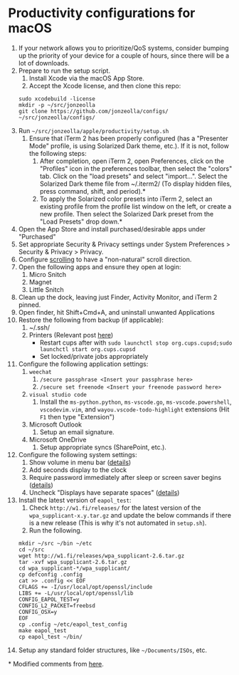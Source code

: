 # Productivity configurations for macOS
1.  If your network allows you to prioritize/QoS systems, consider bumping up the priority of your device for a couple of hours, since there will be a lot of downloads.
1.  Prepare to run the setup script.
    1.  Install Xcode via the macOS App Store.
    1.  Accept the Xcode license, and then clone this repo:
    ```
    sudo xcodebuild -license
    mkdir -p ~/src/jonzeolla
    git clone https://github.com/jonzeolla/configs/ ~/src/jonzeolla/configs/
    ```
1.  Run `~/src/jonzeolla/apple/productivity/setup.sh`
    1.  Ensure that iTerm 2 has been properly configured (has a "Presenter Mode" profile, is using Solarized Dark theme, etc.).  If it is not, follow the following steps:
        1.  After completion, open iTerm 2, open Preferences, click on the "Profiles" icon in the preferences toolbar, then select the "colors" tab. Click on the "load presets" and select "import...". Select the Solarized Dark theme file from ~/.iterm2/ (To display hidden files, press command, shift, and period).\*
        1.  To apply the Solarized color presets into iTerm 2, select an existing profile from the profile list window on the left, or create a new profile. Then select the Solarized Dark preset from the "Load Presets" drop down.\*
1.  Open the App Store and install purchased/desirable apps under "Purchased"
1.  Set appropriate Security & Privacy settings under System Preferences > Security & Privacy > Privacy.
1.  Configure [scrolling](https://support.apple.com/kb/ph25291?locale=en_US) to have a "non-natural" scroll direction.
1.  Open the following apps and ensure they open at login:
    1.  Micro Snitch
    1.  Magnet
    1.  Little Snitch
1.  Clean up the dock, leaving just Finder, Activity Monitor, and iTerm 2 pinned.
1.  Open finder, hit Shift+Cmd+A, and uninstall unwanted Applications
1.  Restore the following from backup (if applicable):
    1.  ~/.ssh/
    1.  Printers (Relevant post [here](https://discussions.apple.com/thread/2775350?tstart=0))
        - Restart cups after with `sudo launchctl stop org.cups.cupsd;sudo launchctl start org.cups.cupsd`
        - Set locked/private jobs appropriately
1.  Configure the following application settings:
    1.  `weechat`
        1.  `/secure passphrase <Insert your passphrase here>`
        1.  `/secure set freenode <Insert your freenode password here>`
    1.  `visual studio code`
        1.  Install the `ms-python.python`, `ms-vscode.go`, `ms-vscode.powershell`, `vscodevim.vim`, and `wayou.vscode-todo-highlight` extensions (Hit `F1` then type "Extension")
    1.  Microsoft Outlook
        1.  Setup an email signature.
    1.  Microsoft OneDrive
        1.  Setup appropriate syncs (SharePoint, etc.).
1.  Configure the following system settings:
    1.  Show volume in menu bar ([details](http://apple.stackexchange.com/a/151589))
    1.  Add seconds display to the clock
    1.  Require password immediately after sleep or screen saver begins ([details](https://support.apple.com/kb/PH18669?locale=en_US))
    1.  Uncheck "Displays have separate spaces" ([details](http://www.imore.com/how-span-window-between-two-displays-mavericks))
1.  Install the latest version of `eapol_test`:
    1. Check `http://w1.fi/releases/` for the latest version of the `wpa_supplicant-x.y.tar.gz` and update the below commands if there is a new release (This is why it's not automated in `setup.sh`).
    1. Run the following.
    ```
    mkdir ~/src ~/bin ~/etc
    cd ~/src
    wget http://w1.fi/releases/wpa_supplicant-2.6.tar.gz
    tar -xvf wpa_supplicant-2.6.tar.gz
    cd wpa_supplicant-*/wpa_supplicant/
    cp defconfig .config
    cat >> .config << EOF
    CFLAGS += -I/usr/local/opt/openssl/include
    LIBS += -L/usr/local/opt/openssl/lib
    CONFIG_EAPOL_TEST=y
    CONFIG_L2_PACKET=freebsd
    CONFIG_OSX=y
    EOF
    cp .config ~/etc/eapol_test_config 
    make eapol_test
    cp eapol_test ~/bin/
    ```
1.  Setup any standard folder structures, like `~/Documents/ISOs`, etc.

\* Modified comments from [here](https://github.com/altercation/solarized/tree/master/iterm2-colors-solarized).

